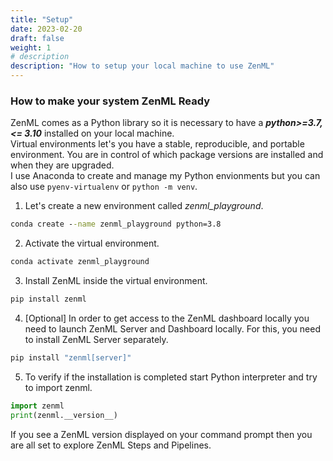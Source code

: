 ```yaml
---
title: "Setup"
date: 2023-02-20
draft: false
weight: 1
# description
description: "How to setup your local machine to use ZenML"
---
```


### How to make your system ZenML Ready

ZenML comes as a Python library so it is necessary to have a ***python>=3.7,<= 3.10*** installed on your local machine.  
Virtual environments let's you have a stable, reproducible, and portable environment. You are in control of which package versions are installed and when they are upgraded.  
I use Anaconda to create and manage my Python envionments but you can also use ```pyenv-virtualenv``` or ```python -m venv```.

1. Let's create a new environment called *zenml_playground*.

 ```cmd
 conda create --name zenml_playground python=3.8
 ```

2. Activate the virtual environment.

 ```cmd
 conda activate zenml_playground
 ```

3. Install ZenML inside the virtual environment.

 ```cmd
 pip install zenml
 ```

4. [Optional] In order to get access to the ZenML dashboard locally you need to launch ZenML Server and Dashboard locally. For this, you need to install ZenML Server separately.

 ```cmd
 pip install "zenml[server]"
 ```

5. To verify if the installation is completed start Python interpreter and try to import zenml.

 ```python
 import zenml
 print(zenml.__version__)
 ```  

 If you see a ZenML version displayed on your command prompt then you are all set to explore ZenML Steps and Pipelines.

